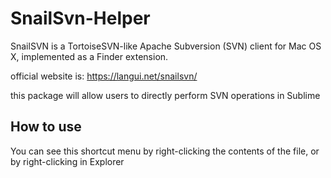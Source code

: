 # SnailSvn-Helper
SnailSVN is a TortoiseSVN-like Apache Subversion (SVN) client for Mac OS X, implemented as a Finder extension.

official website is: https://langui.net/snailsvn/

this package will allow users to directly perform SVN operations in Sublime

## How to use
You can see this shortcut menu by right-clicking the contents of the file, or by right-clicking in Explorer
